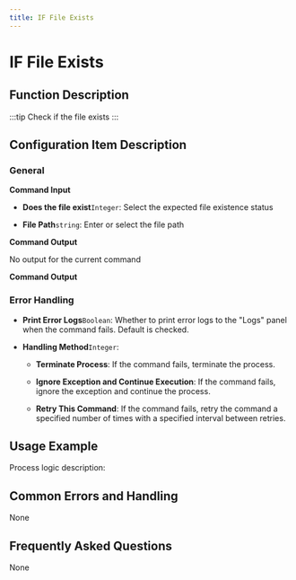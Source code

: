 ```yaml
---
title: IF File Exists
---
```


# IF File Exists

## Function Description

:::tip 
Check if the file exists
:::

## Configuration Item Description

### General

**Command Input**

- **Does the file exist**`Integer`: Select the expected file existence status

- **File Path**`string`: Enter or select the file path


**Command Output**

No output for the current command


**Command Output**

### Error Handling

- **Print Error Logs**`Boolean`: Whether to print error logs to the "Logs" panel when the command fails. Default is checked. 

- **Handling Method**`Integer`:

    - **Terminate Process**: If the command fails, terminate the process.

    - **Ignore Exception and Continue Execution**: If the command fails, ignore the exception and continue the process.

    - **Retry This Command**: If the command fails, retry the command a specified number of times with a specified interval between retries.

## Usage Example

Process logic description:

## Common Errors and Handling

None

## Frequently Asked Questions

None

